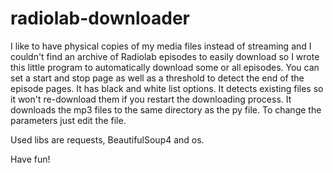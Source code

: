 # radiolab-downloader
 
I like to have physical copies of my media files instead of streaming and I couldn't find an archive of Radiolab episodes to easily download so I wrote this little program to automatically download some or all episodes. You can set a start and stop page as well as a threshold to detect the end of the episode pages. It has black and white list options. It detects existing files so it won't re-download them if you restart the downloading process. It downloads the mp3 files to the same directory as the py file. To change the parameters just edit the file.

Used libs are requests, BeautifulSoup4 and os.



Have fun!
